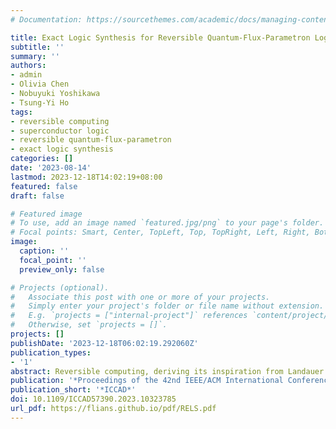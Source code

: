 ```yaml
---
# Documentation: https://sourcethemes.com/academic/docs/managing-content/

title: Exact Logic Synthesis for Reversible Quantum-Flux-Parametron Logic
subtitle: ''
summary: ''
authors:
- admin
- Olivia Chen
- Nobuyuki Yoshikawa
- Tsung-Yi Ho
tags:
- reversible computing
- superconductor logic
- reversible quantum-flux-parametron
- exact logic synthesis
categories: []
date: '2023-08-14'
lastmod: 2023-12-18T14:02:19+08:00
featured: false
draft: false

# Featured image
# To use, add an image named `featured.jpg/png` to your page's folder.
# Focal points: Smart, Center, TopLeft, Top, TopRight, Left, Right, BottomLeft, Bottom, BottomRight.
image:
  caption: ''
  focal_point: ''
  preview_only: false

# Projects (optional).
#   Associate this post with one or more of your projects.
#   Simply enter your project's folder or file name without extension.
#   E.g. `projects = ["internal-project"]` references `content/project/deep-learning/index.md`.
#   Otherwise, set `projects = []`.
projects: []
publishDate: '2023-12-18T06:02:19.292060Z'
publication_types:
- '1'
abstract: Reversible computing, deriving its inspiration from Landauer's principle, has captured significant interest as a promising technology for logic operations without energy dissipation. The reversible quantum-flux-parametron (RQFP) stands as the first practical reversible logic gate using adiabatic superconducting devices, whose logical and physical reversibility has been experimentally demonstrated. However, due to its unique logic function and structure, the design of RQFP logic circuits is a highly challenging task. At present, there are no automated design tools available for RQFP logic. Therefore, this paper proposes the first exact logic synthesis algorithm for RQFP logic. It formulates the synthesis problem as the Boolean satisfiability problem and subsequently constructs and calls upon the incremental propositional logic model iteratively for optimal synthesis with the least number of gates and garbage outputs. Experimental results on the reversible logic benchmark from RevLib demonstrate the effectiveness of the proposed algorithm.
publication: '*Proceedings of the 42nd IEEE/ACM International Conference on Computer-Aided Design*'
publication_short: '*ICCAD*'
doi: 10.1109/ICCAD57390.2023.10323785
url_pdf: https://flians.github.io/pdf/RELS.pdf
---
```

